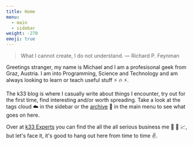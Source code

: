 ```yaml
---
title: Home
menu:
  - main
  - sidebar
weight: -270
emoji: true
---
```



> What I cannot create, I do not understand.
> — Richard P. Feynman

Greetings stranger, my name is Michael and I am a profesisonal geek from Graz, Austria. I am into Programming, Science and Technology and am always looking to learn or teach useful stuff :zap: :fire: :zap:.


The k33 blog is where I casually write about things I encounter, try out for the first time, find interesting and/or worth spreading. Take a look at the tags cloud :cloud: in the sidebar or the [archive](archive) :file_folder: in the main menu to see what goes on here.


Over at [k33 Experts](http://localhost:62133/en/) you can find the all the all serious business  me :briefcase: :seedling: :chart_with_upwards_trend:, but let's face it, it's good to hang out here from time to time :v:.
